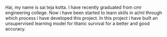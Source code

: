 Hai, my name is sai teja kotta. I have recently graduated from cmr engineering college. Now i have been started to learn skills in ai/ml through which process i have developed this project. In this project i have built an unsupervised learning model for titanic survival for a better and good accuracy.
